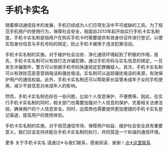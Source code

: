 # 手机卡实名

随着移动通信技术的发展，手机已经成为人们日常生活中不可或缺的工具。为了规范手机用户的使用行为，保障社会安全，我国自2013年起开始实行手机卡实名制度。手机卡实名制是指用户在购买手机卡时需要提供有效身份证件进行登记，以便实现身份信息与手机号码的绑定，防止手机卡被用于违法犯罪活动。

手机卡实名制的实施，对于维护社会治安、净化通信环境起到了积极的作用。首先，手机卡实名制可以有效打击诈骗犯罪。通过手机号码与实名信息的绑定，一旦发生诈骗案件，警方可以依据手机号码快速锁定犯罪嫌疑人。其次，手机卡实名制可以有效防范恶意营销电话和骚扰电话。实名制可以追踪骚扰电话的来源，有效保护用户的通信权益。此外，手机卡实名制还可以帮助家长监管未成年子女的手机使用，减少不良信息对未成年人的影响。

然而，手机卡实名制也存在一些问题，比如个人信息保护、不便携等。因此，在实行手机卡实名制的同时，相关部门也需要加强对个人信息的保护，完善相关法律法规，确保用户的个人信息安全。同时，运营商也需要提供更加便捷的手机卡实名登记渠道，提高用户的使用体验。

手机卡实名制的实施，对于规范通信市场、保障用户权益、维护社会安全具有重要意义。我们应该支持并配合手机卡实名制的执行，共同营造一个和谐的通信环境。

更多 关于手机卡实名 请通过✈与我们联系，感谢阅读，谢谢！[点✈这里联系](https://c.k02.cc)